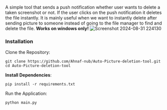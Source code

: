 A simple tool that sends a push notification whether user wants to delete a taken screenshot or not. If the user clicks on the push notification it deletes the file instantly. It is mainly useful when we want to instantly delete after sending picture to someone instead of going to the file manager to find and delete the file.
**Works on windows only!**
![Screenshot 2024-08-31 224130](https://github.com/user-attachments/assets/f8f504af-a35a-4231-a789-b96416b83a98)
### Installation
Clone the Repository:
```
git clone https://github.com/Ahnaf-nub/Auto-Picture-deletion-tool.git
cd Auto-Picture-deletion-tool
```
**Install Dependencies**:
```
pip install -r requirements.txt
```
Run the Application:
```
python main.py
```
